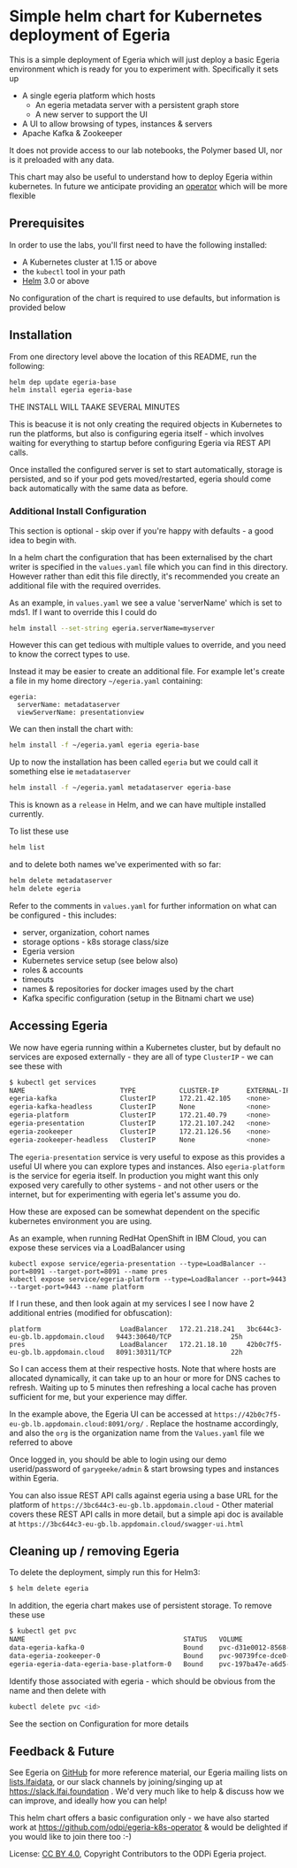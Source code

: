 <!-- SPDX-License-Identifier: CC-BY-4.0 -->
<!-- Copyright Contributors to the ODPi Egeria project. -->

# Simple helm chart for Kubernetes deployment of Egeria

This is a simple deployment of Egeria which will just deploy a basic Egeria environment
which is ready for you to experiment with. Specifically it sets up

  - A single egeria platform which hosts
    - An egeria metadata server with a persistent graph store
    - A new server to support the UI
  - A UI to allow browsing of types, instances & servers
  - Apache Kafka & Zookeeper

It does not provide access to our lab notebooks, the Polymer based UI, nor is it preloaded with any data.

This chart may also be useful to understand how to deploy Egeria within kubernetes. In future we anticipate providing
an [operator](https://github.com/odpi/egeria-k8s-operator) which will be more flexible

## Prerequisites

In order to use the labs, you'll first need to have the following installed:

  - A Kubernetes cluster at 1.15 or above
  - the `kubectl` tool in your path
  - [Helm](https://github.com/helm/helm/releases) 3.0 or above

No configuration of the chart is required to use defaults, but information is provided below

## Installation

From one directory level above the location of this README, run the following:

```bash
helm dep update egeria-base
helm install egeria egeria-base
```

THE INSTALL WILL TAAKE SEVERAL MINUTES

This is beacuse it is not only creating the required
objects in Kubernetes to run the platforms, but also is configuring egeria itself - which involves waiting
for everything to startup before configuring Egeria via REST API calls.

Once installed the configured server is set to start automatically, storage is persisted, and so if your pod gets moved/restarted, egeria should come back automatically with the same data as before.

### Additional Install Configuration

This section is optional - skip over if you're happy with defaults - a good idea to begin with.

In a helm chart the configuration that has been externalised by the chart writer is specified in the `values.yaml` file which you can find in this directory. However rather than edit this file directly, it's recommended you create an additional file with the required overrides.

As an example, in `values.yaml` we see a value 'serverName' which is set to mds1. If I want to override this I could do
```bash
helm install --set-string egeria.serverName=myserver
```
However this can get tedious with multiple values to override, and you need to know the correct types to use.

Instead it may be easier to create an additional file. For example let's create a file in my home directory `~/egeria.yaml` containing:
```
egeria:
  serverName: metadataserver
  viewServerName: presentationview
```
We can then install the chart with:
```bash
helm install -f ~/egeria.yaml egeria egeria-base
```

Up to now the installation has been called `egeria` but we could call it something else ie `metadataserver`
```bash
helm install -f ~/egeria.yaml metadataserver egeria-base
```

This is known as a `release` in Helm, and we can have multiple installed currently.

To list these use
```bash
helm list
```
and to delete both names we've experimented with so far:
```bash
helm delete metadataserver
helm delete egeria
```

Refer to the comments in `values.yaml` for further information on what can be configured - this includes:
- server, organization, cohort names
- storage options - k8s storage class/size
- Egeria version
- Kubernetes service setup (see below also)
- roles & accounts
- timeouts
- names & repositories for docker images used by the chart
- Kafka specific configuration (setup in the Bitnami chart we use)

## Accessing Egeria 

We now have egeria running within a Kubernetes cluster, but by default no services are exposed externally - they are all of type `ClusterIP` - we can see these with

```bash
$ kubectl get services                                                                                                                                                                                                                                [12:38:16]
NAME                        TYPE           CLUSTER-IP       EXTERNAL-IP                         PORT(S)                      AGE
egeria-kafka                ClusterIP      172.21.42.105    <none>                              9092/TCP                     33m
egeria-kafka-headless       ClusterIP      None             <none>                              9092/TCP,9093/TCP            33m
egeria-platform             ClusterIP      172.21.40.79     <none>                              9443/TCP                     33m
egeria-presentation         ClusterIP      172.21.107.242   <none>                              8091/TCP                     33m
egeria-zookeeper            ClusterIP      172.21.126.56    <none>                              2181/TCP,2888/TCP,3888/TCP   33m
egeria-zookeeper-headless   ClusterIP      None             <none>                              2181/TCP,2888/TCP,3888/TCP   33m
```

The `egeria-presentation` service is very useful to expose as this provides a useful UI where you can explore
types and instances. Also `egeria-platform` is the service for egeria itself. In production you might want this only exposed very carefully to other systems - and not other users or the internet, but for experimenting with egeria let's assume you do.

How these are exposed can be somewhat dependent on the specific kubernetes environment you are using.

As an example, when running RedHat OpenShift in IBM Cloud, you can expose these services via a LoadBalancer using

```
kubectl expose service/egeria-presentation --type=LoadBalancer --port=8091 --target-port=8091 --name pres  
kubectl expose service/egeria-platform --type=LoadBalancer --port=9443 --target-port=9443 --name platform   
```

If I run these, and then look again at my services I see I now have 2 additional entries (modified for obfuscation):
```
platform                    LoadBalancer   172.21.218.241   3bc644c3-eu-gb.lb.appdomain.cloud   9443:30640/TCP               25h
pres                        LoadBalancer   172.21.18.10     42b0c7f5-eu-gb.lb.appdomain.cloud   8091:30311/TCP               22h
```

So I can access them at their respective hosts. Note that where hosts are allocated dynamically, it can take up to an hour or more for DNS caches to refresh. Waiting up to 5 minutes then refreshing a local cache has proven sufficient for me, but your experience may differ.

In the example above, the Egeria UI can be accessed at `https://42b0c7f5-eu-gb.lb.appdomain.cloud:8091/org/` . Replace the hostname accordingly, and also the `org` is the organization name from the `Values.yaml` file we referred to above

Once logged in, you should be able to login using our demo userid/password of `garygeeke/admin` & start browsing types and instances within Egeria.

You can also issue REST API calls against egeria using a base URL for the platform of `https://3bc644c3-eu-gb.lb.appdomain.cloud` - Other material
covers these REST API calls in more detail, but a simple api doc is available at `https://3bc644c3-eu-gb.lb.appdomain.cloud/swagger-ui.html`
## Cleaning up / removing Egeria

To delete the deployment, simply run this for Helm3:

```bash
$ helm delete egeria
```

In addition, the egeria chart makes use of persistent storage. To remove these use
```bash
$ kubectl get pvc
NAME                                        STATUS   VOLUME                                     CAPACITY   ACCESS MODES   STORAGECLASS                 AGE
data-egeria-kafka-0                         Bound    pvc-d31e0012-8568-4e6f-ae5d-94832ebcd92d   10Gi       RWO            ibmc-vpc-block-10iops-tier   48m
data-egeria-zookeeper-0                     Bound    pvc-90739fce-dce0-422b-8738-a38293d8fdfb   10Gi       RWO            ibmc-vpc-block-10iops-tier   48m
egeria-egeria-data-egeria-base-platform-0   Bound    pvc-197ba47e-a6d5-4f35-a7d8-7b7ec1ed1df3   10Gi       RWO            ibmc-vpc-block-10iops-tier   48m
```
Identify those associated with egeria - which should be obvious from the name and then delete with
```bash
kubectl delete pvc <id>
```

See the section on Configuration for more details

## Feedback & Future

See Egeria on [GitHub](https://github.com/odpi/egeria) for more reference material, our Egeria mailing lists on [lists.lfaidata](https://lists.lfaidata.foundation/groups), or our slack channels by joining/singing up at https://slack.lfai.foundation . We'd very much like to help & discuss how we can improve, and ideally how you can help!

This helm chart offers a basic configuration only - we have also started work at https://github.com/odpi/egeria-k8s-operator & would be delighted if you would 
like to join there too :-)



License: [CC BY 4.0](https://creativecommons.org/licenses/by/4.0/),
Copyright Contributors to the ODPi Egeria project.
